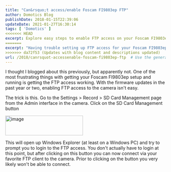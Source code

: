 ```yaml
---
title: "Can&rsquo;t access/enable Foscam FI9803ep FTP"
author: Domotics Blog
publishDate: 2018-01-15T22:39:06
updateDate: 2021-01-27T16:30:14
tags: [ 'Domotics' ]
<<<<<<< HEAD
excerpt: Explore easy steps to enable FTP access on your Foscam FI9803ep camera. Tips cover updated firmware and navigating camera admin interface.
=======
excerpt: "Having trouble setting up FTP access for your Foscam FI9803ep camera? Learn the secret trick in this guide to easily connect via your favorite FTP client."
>>>>>>> da72f53 (Updates with blog content and descriptions updated)
url: /2018/canrsquot-accessenable-foscam-fi9803ep-ftp  # Use the generated URL with year
---
```

<p>I thought I blogged about this previously, but apparently not. One of the most frustrating things with getting your Foscam FI9803ep setup and running is getting the FTP access working. With the firmware updates in the past year or two, enabling FTP access to the camera isn't easy.</p>  <p>The trick is this. Go to the Settings &gt; Record &gt; SD Card Management page from the Admin interface in the camera. Click on the SD Card Management button</p>  <p><a href="/Portals/0/PublishThumbnails/Open-Live-Writer/Cant-accessenable-Foscam-FI9803ep-FTP_125B4/image_2.png"><img alt="image" border="0" height="62" src="/Portals/0/PublishThumbnails/Open-Live-Writer/Cant-accessenable-Foscam-FI9803ep-FTP_125B4/image_thumb.png" style="margin: 0px; display: inline; background-image: none;" title="image" width="244" /></a></p>  <p>This will open up Windows Explorer (at least on a Windows PC) and try to prompt you to login to the FTP access. You don't actually have to login at this point, but after clicking on this button you can now connect via your favorite FTP client to the camera. Prior to clicking on the button you very likely won't be able to connect.</p> 

